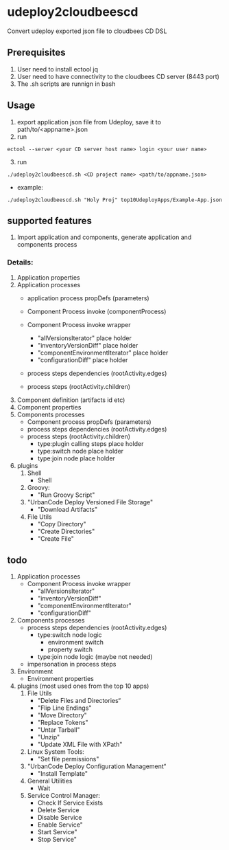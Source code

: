 # udeploy2cloudbeescd
Convert udeploy exported json file to cloudbees CD DSL
## Prerequisites
1. User need to install ectool jq
2. User need to have connectivity to the cloudbees CD server (8443 port)
3. The .sh scripts are runnign in bash

## Usage
1. export application json file from Udeploy, save it to path/to/\<appname>.json
2. run
```
ectool --server <your CD server host name> login <your user name>
```
3. run
```
./udeploy2cloudbeescd.sh <CD project name> <path/to/appname.json>
```
   * example:
```
./udeploy2cloudbeescd.sh "Holy Proj" top10UdeployApps/Example-App.json
```

## supported features
  1. Import application and components, generate application and components process
### Details:
  1. Application properties
  2. Application processes
        * application process propDefs (parameters)
        * Component Process invoke (componentProcess)
        * Component Process invoke wrapper
            * "allVersionsIterator" place holder
            * "inventoryVersionDiff" place holder
            * "componentEnvironmentIterator" place holder
            * "configurationDiff" place holder

        * process steps dependencies (rootActivity.edges)
        * process steps (rootActivity.children)
  2. Component definition (artifacts id etc)
  3. Component properties
  4. Components processes
        * Component process propDefs (parameters)
        * process steps dependencies (rootActivity.edges)
        * process steps (rootActivity.children)
            * type:plugin calling steps place holder
            * type:switch node place holder
            * type:join node place holder
  5. plugins
        1. Shell
            * Shell
        2. Groovy:
            * "Run Groovy Script"
        5. "UrbanCode Deploy Versioned File Storage"
            * "Download Artifacts"
        1. File Utils
            *   "Copy Directory"
            *   "Create Directories"
            *   "Create File"
## todo
  1. Application processes
        * Component Process invoke wrapper
            * "allVersionsIterator"
            * "inventoryVersionDiff"
            * "componentEnvironmentIterator"
            * "configurationDiff"
  3. Components processes
        * process steps dependencies (rootActivity.edges)
            * type:switch node logic
                * environment switch
                * property switch
            * type:join node logic (maybe not needed)
        * impersonation in process steps
  4. Environment
        * Environment properties
  5. plugins (most used ones from the top 10 apps)
        1. File Utils
            *   "Delete Files and Directories“
            *   "Flip Line Endings"
            *   "Move Directory"
            *   "Replace Tokens"
            *   "Untar Tarball"
            *   "Unzip"
            *   "Update XML File with XPath"
        3. Linux System Tools:
            * "Set file permissions"
        4. "UrbanCode Deploy Configuration Management“
            * "Install Template"
        6. General Utilities
            * Wait
        7. Service Control Manager:
            * Check If Service Exists
            * Delete Service
            * Disable Service
            * Enable Service"
            * Start Service"
            * Stop Service"